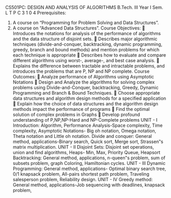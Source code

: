CS501PC: DESIGN AND ANALYSIS OF ALGORITHMS
B.Tech. III Year I Sem. L T P C
 3 1 0 4
Prerequisites:
1. A course on “Programming for Problem Solving and Data Structures”.
2. A course on “Advanced Data Structures”.
Course Objectives:
 Introduces the notations for analysis of the performance of algorithms and the data structure of
disjoint sets.
 Describes major algorithmic techniques (divide-and-conquer, backtracking, dynamic programming,
greedy, branch and bound methods) and mention problems for which each technique is appropriate
 Describes how to evaluate and compare different algorithms using worst-, average-, and best case
analysis.
 Explains the difference between tractable and intractable problems, and introduces the problems
that are P, NP and NP complete.
Course Outcomes:
 Analyze performance of Algorithms using Asymptotic Notations
 Design and Analyze the algorithms for solving complex problems using Divide-and-Conquer,
backtracking, Greedy, Dynamic Programming and Branch & Bound Techniques.
 Choose appropriate data structures and algorithm design methods for a specified application
 Explain how the choice of data structures and the algorithm design methods impact the performance of
programs
 Find the optimal solution of complex problems in Graphs
 Develop profound understanding of P,NP,NP-Hard and NP-Complete problems
UNIT - I
Introduction: Algorithm, Performance Analysis-Space complexity, Time complexity, Asymptotic
Notations- Big oh notation, Omega notation, Theta notation and Little oh notation.
Divide and conquer: General method, applications-Binary search, Quick sort, Merge sort, Strassen‟s
matrix multiplication.
UNIT - II
Disjoint Sets: Disjoint set operations, union and find algorithms, Heaps- Min, Max, Priority Queue,
Heapsort Backtracking: General method, applications, n-queen‟s problem, sum of subsets problem, graph
Coloring, Hamiltonian cycles.
UNIT - III
Dynamic Programming: General method, applications- Optimal binary search tree, 0/1 knapsack
problem, All-pairs shortest path problem, Traveling salesperson problem, Reliability design.
UNIT - IV
Greedy method: General method, applications-Job sequencing with deadlines, knapsack problem,
